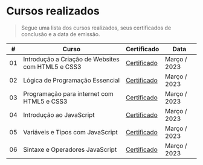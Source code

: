 # Cursos realizados
> Segue uma lista dos cursos realizados, seus certificados de conclusão e a data de emissão.

|  #  | Curso | Certificado | Data |
| :-: |-------|-------------|------|
| 01 | Introdução a Criação de Websites com HTML5 e CSS3 | [Certificado](https://hermes.digitalinnovation.one/certificates/DF01EE28.pdf) | Março / 2023 |
| 02 | Lógica de Programação Essencial | [Certificado](https://hermes.digitalinnovation.one/certificates/E64A33EC.pdf) | Março / 2023 |
| 03 | Programação para internet com HTML5 e CSS3 | [Certificado](https://hermes.digitalinnovation.one/certificates/5EC5D2BF.pdf) | Março / 2023 |
| 04 | Introdução ao JavaScript | [Certificado](https://hermes.digitalinnovation.one/certificates/.pdf) | Março / 2023 |
| 05 | Variáveis e Tipos com JavaScript | [Certificado](https://hermes.digitalinnovation.one/certificates/8DE7969A.pdf) | Março / 2023 |
| 06 | Sintaxe e Operadores JavaScript| [Certificado](https://hermes.digitalinnovation.one/certificates/627C7194.pdf) | Março / 2023 |
